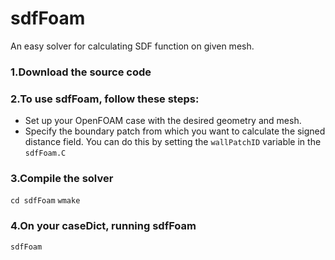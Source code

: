 # sdfFoam
An easy solver for calculating SDF function on given mesh.

### 1.Download the source code

### 2.To use sdfFoam, follow these steps:

- Set up your OpenFOAM case with the desired geometry and mesh.
- Specify the boundary patch from which you want to calculate the signed distance field. You can do this by setting the `wallPatchID` variable in the `sdfFoam.C`

### 3.Compile the solver
`cd sdfFoam`
`wmake`
### 4.On your caseDict, running sdfFoam
`sdfFoam`
